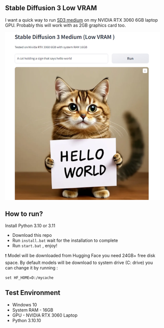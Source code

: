 ## Stable Diffusion 3 Low VRAM

I want a quick way to run [SD3 medium](https://huggingface.co/stabilityai/stable-diffusion-3-medium) on my NVIDIA RTX 3060 6GB laptop GPU.
Probably this will work with as 2GB graphics card too.

![SD3 LOW VRAM](https://raw.githubusercontent.com/rupeshs/sd3-low-vram/main/sd3-lowvram.png)
## How to run?
Install Python 3.10 or 3.11
- Download this repo
- Run `install.bat` wait for the installation to  complete
- Run `start.bat` , enjoy!

:exclamation: Model will be downloaded from Hugging Face you need 24GB+ free disk space. 
By default models will be download to system drive (C: drive) you can change it by 
running :

`set HF_HOME=D:/mycache`

## Test Environment

- Windows 10
- System RAM - 16GB
- GPU - NVIDIA RTX 3060 Laptop 
- Python 3.10.10